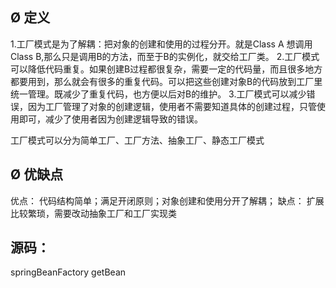 ## Ø 定义
1.工厂模式是为了解耦：把对象的创建和使用的过程分开。就是Class A 想调用Class B,那么只是调用B的方法，而至于B的实例化，就交给工厂类。
2.工厂模式可以降低代码重复。如果创建B过程都很复杂，需要一定的代码量，而且很多地方都要用到，那么就会有很多的重复代码。可以把这些创建对象B的代码放到工厂里统一管理。既减少了重复代码，也方便以后对B的维护。
3.工厂模式可以减少错误，因为工厂管理了对象的创建逻辑，使用者不需要知道具体的创建过程，只管使用即可，减少了使用者因为创建逻辑导致的错误。

工厂模式可以分为简单工厂、工厂方法、抽象工厂、静态工厂模式
## Ø 优缺点
优点：
代码结构简单；满足开闭原则；对象创建和使用分开了解耦；
缺点：
扩展比较繁琐，需要改动抽象工厂和工厂实现类

## 源码：
springBeanFactory   getBean